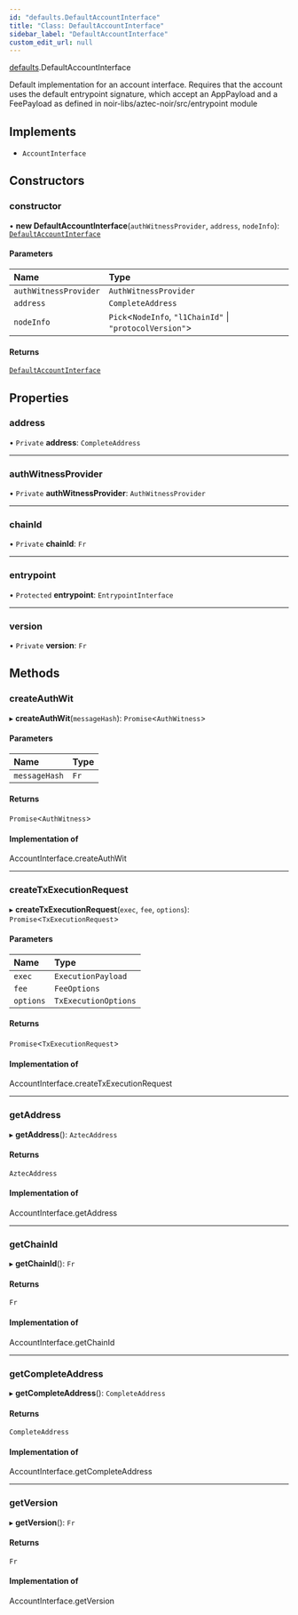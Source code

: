 ```yaml
---
id: "defaults.DefaultAccountInterface"
title: "Class: DefaultAccountInterface"
sidebar_label: "DefaultAccountInterface"
custom_edit_url: null
---
```


[defaults](../modules/defaults.md).DefaultAccountInterface

Default implementation for an account interface. Requires that the account uses the default
entrypoint signature, which accept an AppPayload and a FeePayload as defined in noir-libs/aztec-noir/src/entrypoint module

## Implements

- `AccountInterface`

## Constructors

### constructor

• **new DefaultAccountInterface**(`authWitnessProvider`, `address`, `nodeInfo`): [`DefaultAccountInterface`](defaults.DefaultAccountInterface.md)

#### Parameters

| Name | Type |
| :------ | :------ |
| `authWitnessProvider` | `AuthWitnessProvider` |
| `address` | `CompleteAddress` |
| `nodeInfo` | `Pick`\<`NodeInfo`, ``"l1ChainId"`` \| ``"protocolVersion"``\> |

#### Returns

[`DefaultAccountInterface`](defaults.DefaultAccountInterface.md)

## Properties

### address

• `Private` **address**: `CompleteAddress`

___

### authWitnessProvider

• `Private` **authWitnessProvider**: `AuthWitnessProvider`

___

### chainId

• `Private` **chainId**: `Fr`

___

### entrypoint

• `Protected` **entrypoint**: `EntrypointInterface`

___

### version

• `Private` **version**: `Fr`

## Methods

### createAuthWit

▸ **createAuthWit**(`messageHash`): `Promise`\<`AuthWitness`\>

#### Parameters

| Name | Type |
| :------ | :------ |
| `messageHash` | `Fr` |

#### Returns

`Promise`\<`AuthWitness`\>

#### Implementation of

AccountInterface.createAuthWit

___

### createTxExecutionRequest

▸ **createTxExecutionRequest**(`exec`, `fee`, `options`): `Promise`\<`TxExecutionRequest`\>

#### Parameters

| Name | Type |
| :------ | :------ |
| `exec` | `ExecutionPayload` |
| `fee` | `FeeOptions` |
| `options` | `TxExecutionOptions` |

#### Returns

`Promise`\<`TxExecutionRequest`\>

#### Implementation of

AccountInterface.createTxExecutionRequest

___

### getAddress

▸ **getAddress**(): `AztecAddress`

#### Returns

`AztecAddress`

#### Implementation of

AccountInterface.getAddress

___

### getChainId

▸ **getChainId**(): `Fr`

#### Returns

`Fr`

#### Implementation of

AccountInterface.getChainId

___

### getCompleteAddress

▸ **getCompleteAddress**(): `CompleteAddress`

#### Returns

`CompleteAddress`

#### Implementation of

AccountInterface.getCompleteAddress

___

### getVersion

▸ **getVersion**(): `Fr`

#### Returns

`Fr`

#### Implementation of

AccountInterface.getVersion
